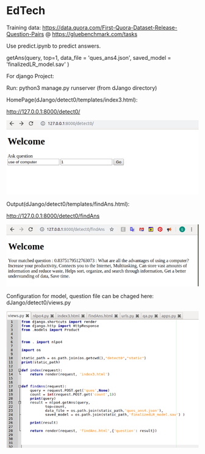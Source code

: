 # EdTech

Training data:
https://data.quora.com/First-Quora-Dataset-Release-Question-Pairs
@ https://gluebenchmark.com/tasks


Use predict.ipynb to predict answers.

getAns(query,
           top=1,
           data_file = 'ques_ans4.json',
           saved_model = 'finalizedLR_model.sav' )





For django Project:

Run: python3 manage.py runserver (from dJango directory)

HomePage(dJango/detect0/templates/index3.html):

http://127.0.0.1:8000/detect0/

![alt text](https://github.com/GursimranSinghKahlon/EdTech/blob/master/dJango/detect0/Screenshots/home.png)




Output(dJango/detect0/templates/findAns.html):

http://127.0.0.1:8000/detect0/findAns

![alt text](https://github.com/GursimranSinghKahlon/EdTech/blob/master/dJango/detect0/Screenshots/result.png)




Configuration for model, question file can be chaged here:
dJango/detect0/views.py

![alt text](https://github.com/GursimranSinghKahlon/EdTech/blob/master/dJango/detect0/Screenshots/settings.png)
